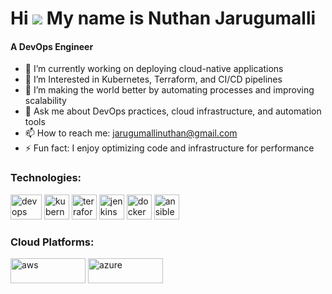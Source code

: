 Hi ![](https://user-images.githubusercontent.com/18350557/176309783-0785949b-9127-417c-8b55-ab5a4333674e.gif) My name is Nuthan Jarugumalli
======================================================================================================================================
<h4>A DevOps Engineer </h4>

- 🔭 I’m currently working on deploying cloud-native applications
- 🌱 I’m Interested in Kubernetes, Terraform, and CI/CD pipelines
- 👯 I’m making the world better by automating processes and improving scalability
- 💬 Ask me about DevOps practices, cloud infrastructure, and automation tools
- 📫 How to reach me: jarugumallinuthan@gmail.com
- ⚡ Fun fact: I enjoy optimizing code and infrastructure for performance


<h3 align="left">Technologies:</h3>
<p align="left"> 
  <img src="https://upload.wikimedia.org/wikipedia/commons/thumb/0/05/Devops-toolchain.svg/1200px-Devops-toolchain.svg.png" alt="devops" width="50" height="40"/> 
  <img src="https://upload.wikimedia.org/wikipedia/commons/thumb/3/39/Kubernetes_logo_without_workmark.svg/1200px-Kubernetes_logo_without_workmark.svg.png" alt="kubernetes" width="40" height="40"/> 
  <img src="https://www.vectorlogo.zone/logos/terraformio/terraformio-icon.svg" alt="terraform" width="40" height="40"/> 
  <img src="https://img.icons8.com/color/452/jenkins.png" alt="jenkins" width="40" height="40"/> 
  <img src="https://www.vectorlogo.zone/logos/docker/docker-icon.svg" alt="docker" width="40" height="40"/> 
  <img src="https://www.vectorlogo.zone/logos/ansible/ansible-icon.svg" alt="ansible" width="40" height="40"/>  
</p>

<h3 align="left">Cloud Platforms:</h3>
<p align="left"> 
  <img src="https://upload.wikimedia.org/wikipedia/commons/9/93/Amazon_Web_Services_Logo.svg" alt="aws" width="120" height="40"/>  
  <img src="https://upload.wikimedia.org/wikipedia/commons/a/a8/Microsoft_Azure_Logo.svg" alt="azure" width="120" height="40"/> 
</p>
